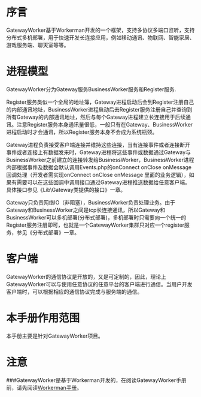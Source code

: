 # 序言

GatewayWorker基于Workerman开发的一个框架，支持多协议多端口监听，支持分布式多机部署，用于快速开发长连接应用，例如移动通讯、物联网、智能家居、游戏服务端、聊天室等等。

# 进程模型
GatewayWorker分为Gateway服务BusinessWorker服务和Register服务.

Register服务类似一个全局的地址簿，Gateway进程启动后会到Register注册自己的内部通讯地址，BusinessWorker进程启动后去Register服务注册自己并查询到所有Gateway的内部通讯地址，然后与每个Gateway进程建立长连接用于后续通讯。注意Register服务本身通讯量很低，一般只有在Gateway、BusinessWorker进程启动时才会通讯，所以Register服务本身不会成为系统瓶颈。

Gateway进程负责接受客户端连接并维持这些连接，当有连接事件或者连接断开事件或者连接上有数据发来时，Gateway进程将这些事件或数据通过Gateway与BusinessWorker之前建立的连接转发给BusinessWorker，BusinessWorker进程内部根据事件及数据会默认调用Events.php的onConnect onClose onMessage 回调处理（开发者需实现onConnect onClose onMessage 里面的业务逻辑），如果有需要可以在这些回调中调用接口通过Gateway进程推送数据给任意客户端。具体接口参见《Lib\Gateway类提供的接口》一章。


Gateway只负责网络IO（非阻塞），BusinessWorker负责处理业务。由于Gateway和BusinessWorker之间是tcp长连接通讯，所以Gateway和BusinessWorker可以多机部署(分布式部署)，多机部署时只需要向一个统一的Register服务注册即可，也就是一个GatewayWorker集群只对应一个register服务，参见《分布式部署》一章。

# 客户端

GatewayWorker的通信协议是开放的，又是可定制的，因此，理论上GatewayWorker可以与使用任意协议的任意平台的客户端进行通信。当用户开发客户端时，可以根据相应的通信协议完成与服务端的通信。

# 本手册作用范围
本手册主要是针对GatewayWorker项目。

# 注意
###GatewayWorker是基于Workerman开发的，在阅读GatewayWorker手册前，请先阅读[Workerman手册](http://doc3.workerman.net/)。




